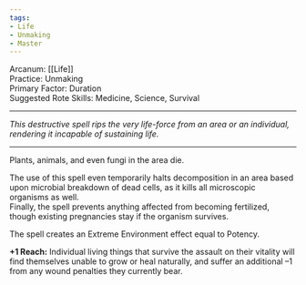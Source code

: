 ```yaml
---
tags:
- Life
- Unmaking
- Master
---
```


Arcanum: [[Life]]\
Practice: Unmaking\
Primary Factor: Duration\
Suggested Rote Skills: Medicine, Science, Survival

---

_This destructive spell rips the very life-force from an area or an individual, rendering it incapable of sustaining life._

---

Plants, animals, and even fungi in the area die.

The use of this spell even temporarily halts decomposition in an area based upon microbial breakdown of dead cells, as it kills all microscopic organisms as well.\
Finally, the spell prevents anything affected from becoming fertilized, though existing pregnancies stay if the organism survives. 

The spell creates an Extreme Environment effect equal to Potency.

**+1 Reach:** Individual living things that survive the assault on their vitality will find themselves unable to grow or heal naturally, and suffer an additional –1 from any wound penalties they currently bear.